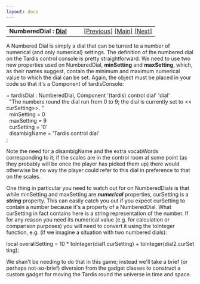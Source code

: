 ```yaml
---
layout: docs
---
```

<table width="100%" data-border="0" data-cellspacing="0"
data-cellpadding="3" data-bgcolor="#C0C0C0">
<colgroup>
<col style="width: 50%" />
<col style="width: 50%" />
</colgroup>
<tbody>
<tr>
<td style="text-align: left;"><strong>NumberedDial : <a
href="dial.html">Dial</a><br />
</strong></td>
<td style="text-align: right;"><a href="settable.html">[Previous]</a> <a
href="generalintroduction.html">[Main]</a> <a
href="dynamiclocations.html">[Next]</a></td>
</tr>
</tbody>
</table>

  
A Numbered Dial is simply a dial that can be turned to a number of
numerical (and only numerical) settings. The definition of the numbered
dial on the Tardis control console is pretty straightforward. We need to
use two new properties used on NumberedDial, **minSetting** and
**maxSetting**, which, as their names suggest, contain the minimum and
maximum numerical value to which the dial can be set. Again, the object
must be placed in your code so that it's a Component of tardisConsole:  
  
+ tardisDial : NumberedDial, Component '(tardis) control dial' 'dial'  
  "The numbers round the dial run from 0 to 9; the dial is currently set to \<\<curSetting\>\>. "  
  minSetting = 0  
  maxSetting = 9  
  curSetting = '0'  
  disambigName = 'Tardis control dial'  
;  
  
Note the need for a disambigName and the extra vocabWords corresponding
to it; if the scales are in the control room at some point (as they
probably will be once the player has picked them up) there would
otherwise be no way the player could refer to this dial in preference to
that on the scales.  
  
One thing in particular you need to watch out for on NumberedDials is
that while minSetting and maxSetting are ***numerical*** properties,
curSetting is a ***string*** property. This can easily catch you out if
you expect curSetting to contain a number because it's a property of a
NumberedDial. What curSetting in fact contains here is a string
representation of the number. If for any reason you need its numerical
value (e.g. for calculation or comparison purposes) you will need to
convert it using the toInteger function, e.g. (if we imagine a situation
with two numbered dials):  
  
local overallSetting = 10 \* toInteger(dial1.curSetting) + toInteger(dial2.curSetting);  
  
We shan't be needing to do that in this game; instead we'll take a brief
(or perhaps not-so-brief) diversion from the gadget classes to construct
a custom gadget for moving the Tardis round the universe in time and
space.  
  

